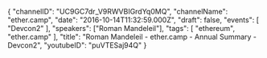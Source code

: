 {
    "channelID": "UC9GC7dr_V9RWVBIGrdYq0MQ",
    "channelName": "ether.camp",
    "date": "2016-10-14T11:32:59.000Z",
    "draft": false,
    "events": [
        "Devcon2"
    ],
    "speakers": ["Roman Mandeleil"],
    "tags": [
        "ethereum",
	"ether.camp"
    ],
    "title": "Roman Mandeleil - ether.camp - Annual Summary - Devcon2",
    "youtubeID": "puVTESaj94Q"
}
